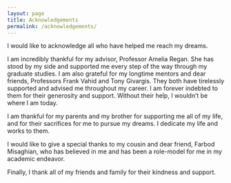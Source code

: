 ```yaml
---
layout: page
title: Acknowledgements
permalink: /acknowledgements/
---
```


I would like to acknowledge all who have helped me reach my dreams.

I am incredibly thankful for my advisor, Professor Amelia Regan. She has stood by my side and supported me every step of the way through my graduate studies. I am also grateful for my longtime mentors and dear friends, Professors Frank Vahid and Tony Givargis. They both have tirelessly supported and advised me throughout my career. I am forever indebted to them for their generosity and support. Without their help, I wouldn’t be where I am today.

I am thankful for my parents and my brother for supporting me all of my life, and for their sacrifices for me to pursue my dreams. I dedicate my life and works to them.

I would like to give a special thanks to my cousin and dear friend, Farbod Misaghian, who has believed in me and has been a role-model for me in my academic endeavor.

Finally, I thank all of my friends and family for their kindness and support.
